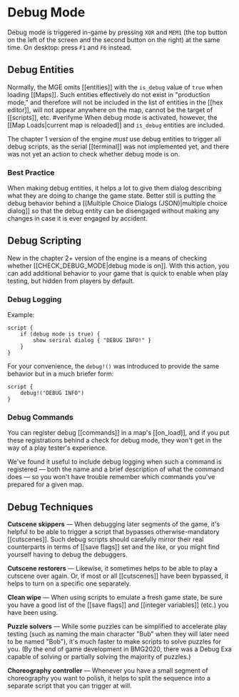 # Debug Mode

Debug mode is triggered in-game by pressing `XOR` and `MEM1` (the top button on the left of the screen and the second button on the right) at the same time. On desktop: press `F1` and `F6` instead.

## Debug Entities

Normally, the MGE omits [[entities]] with the `is_debug` value of `true` when loading [[Maps]]. Such entities effectively do not exist in "production mode," and therefore will not be included in the list of entities in the [[hex editor]], will not appear anywhere on the map, cannot be the target of [[scripts]], etc.  #verifyme When debug mode is activated, however, the [[Map Loads|current map is reloaded]] and `is_debug` entities are included.

The chapter 1 version of the engine *must* use debug entities to trigger all debug scripts, as the serial [[terminal]] was not implemented yet, and there was not yet an action to check whether debug mode is on.

### Best Practice

When making debug entities, it helps a lot to give them dialog describing what they are doing to change the game state. Better still is putting the debug behavior behind a [[Multiple Choice Dialogs (JSON)|multiple choice dialog]] so that the debug entity can be disengaged without making any changes in case it is ever engaged by accident.

## Debug Scripting

New in the chapter 2+ version of the engine is a means of checking whether [[CHECK_DEBUG_MODE|debug mode is on]]. With this action, you can add additional behavior to your game that is quick to enable when play testing, but hidden from players by default.

### Debug Logging

Example:

```mgs
script {
	if (debug mode is true) {
		show seriral dialog { "DEBUG INFO!" }
	}
}
```

For your convenience, the `debug!()` was introduced to provide the same behavior but in a much briefer form:

```mgs
script {
	debug!("DEBUG INFO")
}
```

### Debug Commands

You can register debug [[commands]] in a map's [[on_load]], and if you put these registrations behind a check for debug mode, they won't get in the way of a play tester's experience.

We've found it useful to include debug logging when such a command is registered — both the name and a brief description of what the command does — so you won't have trouble remember which commands you've prepared for a given map.

## Debug Techniques

**Cutscene skippers** — When debugging later segments of the game, it's helpful to be able to trigger a script that bypasses otherwise-mandatory [[cutscenes]]. Such debug scripts should carefully mirror their real counterparts in terms of [[save flags]] set and the like, or you might find yourself having to debug the debuggers.

**Cutscene restorers** — Likewise, it sometimes helps to be able to play a cutscene over again. Or, if most or all [[cutscenes]] have been bypassed, it helps to turn on a specific one separately.

**Clean wipe** — When using scripts to emulate a fresh game state, be sure you have a good list of the [[save flags]] and [[integer variables]] (etc.) you have been using.

**Puzzle solvers** — While some puzzles can be simplified to accelerate play testing (such as naming the main character "Bub" when they will later need to be named "Bob"), it's much faster to make scripts to solve puzzles for you. (By the end of game development in BMG2020, there was a Debug Exa capable of solving or partially solving the majority of puzzles.)

**Choreography controller** — Whenever you have a small segment of choreography you want to polish, it helps to split the sequence into a separate script that you can trigger at will.
